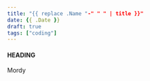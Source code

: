 ```yaml
---
title: "{{ replace .Name "-" " " | title }}"
date: {{ .Date }}
draft: true
tags: ["coding"]
---
```


#### HEADING

Mordy
